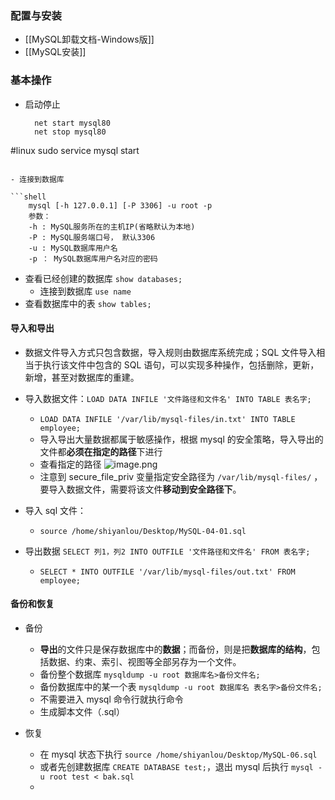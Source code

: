 ### 配置与安装

- [[MySQL卸载文档-Windows版]]
- [[MySQL安装]]

### 基本操作

- 启动停止

  ```shell
    net start mysql80
    net stop mysql80
#linux
sudo service mysql start
```

- 连接到数据库

```shell
    mysql [-h 127.0.0.1] [-P 3306] -u root -p
    参数：
    -h : MySQL服务所在的主机IP(省略默认为本地)
    -P : MySQL服务端口号， 默认3306
    -u : MySQL数据库用户名
    -p ： MySQL数据库用户名对应的密码
```

- 查看已经创建的数据库 `show databases;`
	- 连接到数据库 `use name`
- 查看数据库中的表 `show tables;`

#### 导入和导出

- 数据文件导入方式只包含数据，导入规则由数据库系统完成；SQL 文件导入相当于执行该文件中包含的 SQL 语句，可以实现多种操作，包括删除，更新，新增，甚至对数据库的重建。
- 导入数据文件：`LOAD DATA INFILE '文件路径和文件名' INTO TABLE 表名字;`
	- `LOAD DATA INFILE '/var/lib/mysql-files/in.txt' INTO TABLE employee;`
	- 导入导出大量数据都属于敏感操作，根据 mysql 的安全策略，导入导出的文件都**必须在指定的路径**下进行
	- 查看指定的路径 ![image.png](https://thdlrt.oss-cn-beijing.aliyuncs.com/20240214154101.png)
	- 注意到 secure_file_priv 变量指定安全路径为 `/var/lib/mysql-files/` ，要导入数据文件，需要将该文件**移动到安全路径下**。

- 导入 sql 文件：
	- `source /home/shiyanlou/Desktop/MySQL-04-01.sql`

- 导出数据  `SELECT 列1，列2 INTO OUTFILE '文件路径和文件名' FROM 表名字;`
	- `SELECT * INTO OUTFILE '/var/lib/mysql-files/out.txt' FROM employee;`

#### 备份和恢复

- 备份
	- **导出**的文件只是保存数据库中的**数据**；而备份，则是把**数据库的结构**，包括数据、约束、索引、视图等全部另存为一个文件。
	- 备份整个数据库 `mysqldump -u root 数据库名>备份文件名;`
	- 备份数据库中的某一个表 `mysqldump -u root 数据库名 表名字>备份文件名;`
	- 不需要进入 mysql 命令行就执行命令
	- 生成脚本文件（.sql）

- 恢复
	- 在 mysql 状态下执行 `source /home/shiyanlou/Desktop/MySQL-06.sql`
	- 或者先创建数据库 `CREATE DATABASE test;`，退出 mysql 后执行 `mysql -u root test < bak.sql`
	- 

